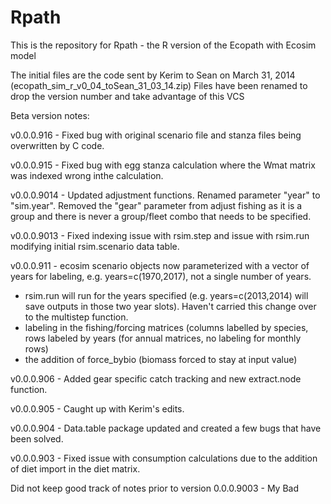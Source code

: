 Rpath
=====
This is the repository for Rpath - the R version of the Ecopath with Ecosim model

The initial files are the code sent by Kerim to Sean on March 31, 2014 (ecopath_sim_r_v0_04_toSean_31_03_14.zip)
Files have been renamed to drop the version number and take advantage of this VCS

Beta version notes:

v0.0.0.916 - Fixed bug with original scenario file and stanza files being overwritten by C code.

v0.0.0.915 - Fixed bug with egg stanza calculation where the Wmat matrix was indexed wrong inthe calculation.

v0.0.0.9014 - Updated adjustment functions.  Renamed parameter "year" to "sim.year".  Removed the "gear" parameter from adjust fishing as it is a group and there is never a group/fleet combo that needs to be specified.

v0.0.0.9013 - Fixed indexing issue with rsim.step and issue with rsim.run modifying initial rsim.scenario data table.

v0.0.0.911 - ecosim scenario objects now parameterized with a vector of years for labeling, e.g. years=c(1970,2017), not a single number of years.
- rsim.run will run for the years specified (e.g. years=c(2013,2014) will save outputs in those two year slots).  Haven't carried this change over to the multistep function.
- labeling in the fishing/forcing matrices (columns labelled by species, rows labeled by years (for annual matrices, no labeling for monthly rows)
- the addition of force_bybio (biomass forced to stay at input value)

v0.0.0.906 - Added gear specific catch tracking and new extract.node function.

v0.0.0.905 - Caught up with Kerim's edits.

v0.0.0.904 - Data.table package updated and created a few bugs that have been solved.

v0.0.0.903 - Fixed issue with consumption calculations due to the addition of
diet import in the diet matrix.

Did not keep good track of notes prior to version 0.0.0.9003 - My Bad
